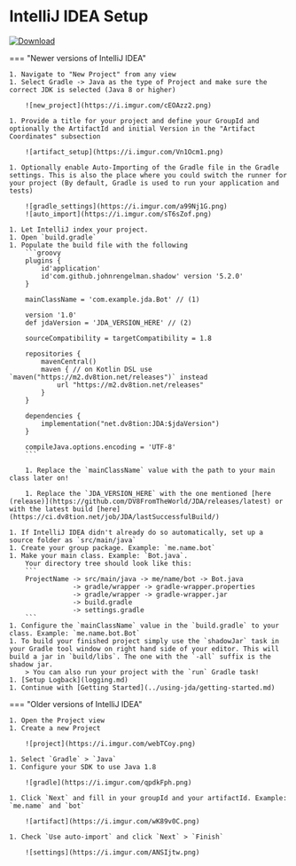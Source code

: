 # IntelliJ IDEA Setup

[ ![Download](https://shields.io/maven-metadata/v?metadataUrl=https%3A%2F%2Fm2.dv8tion.net%2Freleases%2Fnet%2Fdv8tion%2FJDA%2Fmaven-metadata.xml&color=informational&label=Download&style=for-the-badge) ](https://ci.dv8tion.net/job/JDA/lastSuccessfulBuild/)

=== "Newer versions of IntelliJ IDEA"

    1. Navigate to "New Project" from any view
    1. Select Gradle -> Java as the type of Project and make sure the correct JDK is selected (Java 8 or higher)

        ![new_project](https://i.imgur.com/cEOAzz2.png)

    1. Provide a title for your project and define your GroupId and optionally the ArtifactId and initial Version in the "Artifact Coordinates" subsection

        ![artifact_setup](https://i.imgur.com/Vn1Ocm1.png)

    1. Optionally enable Auto-Importing of the Gradle file in the Gradle settings. This is also the place where you could switch the runner for your project (By default, Gradle is used to run your application and tests)

        ![gradle_settings](https://i.imgur.com/a99Nj1G.png)
        ![auto_import](https://i.imgur.com/sT6sZof.png)

    1. Let IntelliJ index your project.
    1. Open `build.gradle`
    1. Populate the build file with the following
        ```groovy
        plugins {
            id'application'
            id'com.github.johnrengelman.shadow' version '5.2.0'
        }
        
        mainClassName = 'com.example.jda.Bot' // (1)
        
        version '1.0'
        def jdaVersion = 'JDA_VERSION_HERE' // (2)
        
        sourceCompatibility = targetCompatibility = 1.8
        
        repositories {
            mavenCentral()
            maven { // on Kotlin DSL use `maven("https://m2.dv8tion.net/releases")` instead
                url "https://m2.dv8tion.net/releases"
            }
        }
        
        dependencies {
            implementation("net.dv8tion:JDA:$jdaVersion")
        }
        
        compileJava.options.encoding = 'UTF-8'
        ```
    
        1. Replace the `mainClassName` value with the path to your main class later on! 

        1. Replace the `JDA_VERSION_HERE` with the one mentioned [here (release)](https://github.com/DV8FromTheWorld/JDA/releases/latest) or with the latest build [here](https://ci.dv8tion.net/job/JDA/lastSuccessfulBuild/)

    1. If IntelliJ IDEA didn't already do so automatically, set up a source folder as `src/main/java`
    1. Create your group package. Example: `me.name.bot`
    1. Make your main class. Example: `Bot.java`.
        Your directory tree should look like this:
        ```
        ProjectName -> src/main/java -> me/name/bot -> Bot.java
                    -> gradle/wrapper -> gradle-wrapper.properties
                    -> gradle/wrapper -> gradle-wrapper.jar
                    -> build.gradle
                    -> settings.gradle
        ```
    1. Configure the `mainClassName` value in the `build.gradle` to your class. Example: `me.name.bot.Bot`
    1. To build your finished project simply use the `shadowJar` task in your Gradle tool window on right hand side of your editor. This will build a jar in `build/libs`. The one with the `-all` suffix is the shadow jar.
        > You can also run your project with the `run` Gradle task!
    1. [Setup Logback](logging.md)
    1. Continue with [Getting Started](../using-jda/getting-started.md)


=== "Older versions of IntelliJ IDEA"

    1. Open the Project view
    1. Create a new Project

        ![project](https://i.imgur.com/webTCoy.png)

    1. Select `Gradle` > `Java`
    1. Configure your SDK to use Java 1.8

        ![gradle](https://i.imgur.com/qpdkFph.png)

    1. Click `Next` and fill in your groupId and your artifactId. Example: `me.name` and `bot`

        ![artifact](https://i.imgur.com/wK89v0C.png)

    1. Check `Use auto-import` and click `Next` > `Finish`

        ![settings](https://i.imgur.com/ANSIjtw.png)
        